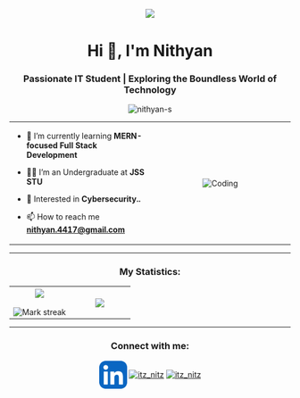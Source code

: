 <p align="center" ><img  src = "https://github.com/7oSkaaa/7oSkaaa/blob/main/Images/about_me.gif?raw=true" width = 100px></p>
<h1 align="center">Hi 👋, I'm Nithyan</h1>
<h3 align="center">Passionate IT Student | Exploring the Boundless World of Technology</h3>
<p align="center"> <img src="https://komarev.com/ghpvc/?username=nithyan-s&label=Profile%20views&color=0e75b6&style=flat" alt="nithyan-s" /> </p>

<table align="center">
<tr border="none">
<td width="50%" align="left">
  
- 🌱 I’m currently learning **MERN-focused Full Stack Development**

- 🧑‍🎓 I’m an Undergraduate at **JSS STU**

- 💬 Interested in **Cybersecurity..**

- 📫 How to reach me **nithyan.4417@gmail.com**
  

</td>
<td width="50%" align="center">

  <img align="center" alt="Coding" width="450" src="https://repository-images.githubusercontent.com/588181932/e36ec678-7984-4cdd-8e4c-a3932772ff8e">

  
  </td>
</tr>
</table>

---

<h3 align="center">My Statistics:</h3>
<p align="center">
<table align="center">
<tr border="none">
<td width="50%" align="center">
  
  <img  align="center"  src="https://github-readme-stats.vercel.app/api?username=nithyan-s&theme=dark&show_icons=true&count_private=true" />
  <br></br>
  <img  title="🔥 Get streak stats for your profile at git.io/streak-stats" alt="Mark streak" src="https://github-readme-streak-stats.herokuapp.com/?user=nithyan-s&theme=dark&hide_border=false" /> 
</td>
<td width="50%" align="center">

  <img  align="center"  src="https://github-readme-stats.anuraghazra1.vercel.app/api/top-langs/?username=nithyan-s&theme=dark&hide_border=false&no-bg=true&no-frame=true&langs_count=10"/>
  
  </td>
</tr>
</table>

---

<h3 align="center">Connect with me:</h3>
<p align="center">
<a href="https://www.linkedin.com/in/nithyan-s-58647z7/" target="blank"><img align="center" src="https://github.com/tandpfun/skill-icons/blob/main/icons/LinkedIn.svg" alt="Nithyan" height="50" width="50" /></a>
<a href="https://leetcode.com/u/itz_nitz/" target="blank"><img align="center" src="https://raw.githubusercontent.com/rahuldkjain/github-profile-readme-generator/master/src/images/icons/Social/leet-code.svg" alt="itz_nitz" height="50" width="50" /></a>
<a href="https://discordapp.com/users/567415080333869067" target="blank"><img align="center" src="https://raw.githubusercontent.com/rahuldkjain/github-profile-readme-generator/master/src/images/icons/Social/discord.svg" alt="itz_nitz" height="50" width="50" /></a>
</p>

